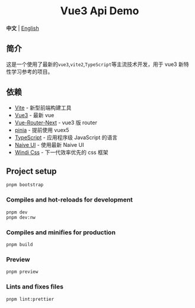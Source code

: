 <div align="center"> 
<h1>Vue3 Api Demo</h1>
</div>

**中文** | [English](./README.md)

## 简介

这是一个使用了最新的`vue3`,`vite2`,`TypeScript`等主流技术开发，用于 vue3 新特性学习参考的项目。

## 依赖

- [Vite](https://vitejs.dev/) - 新型前端构建工具
- [Vue3](https://v3.vuejs.org/) - 最新 vue
- [Vue-Router-Next](https://next.router.vuejs.org/) - vue3 版 router
- [pinia](https://pinia.esm.dev/) - 提前使用 vuex5
- [TypeScript](https://www.typescriptlang.org/) - 应用程序级 JavaScript 的语言
- [Naive UI](https://www.naiveui.com/) - 使用最新 Naive UI
- [Windi Css](https://windicss.org/) - 下一代效率优先的 css 框架

## Project setup

```
pnpm bootstrap
```

### Compiles and hot-reloads for development

```
pnpm dev
pnpm dev:nw
```

### Compiles and minifies for production

```
pnpm build
```

### Preview

```
pnpm preview
```

### Lints and fixes files

```
pnpm lint:prettier
```
